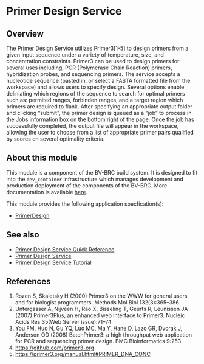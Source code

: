 # Primer Design Service

## Overview

The Primer Design Service utilizes Primer3[1-5] to design primers from a given input sequence under a variety of temperature, size, and concentration constraints. 
Primer3 can be used to design primers for several uses including, PCR (Polymerase Chain Reaction) primers, hybridization probes, and sequencing primers. 
The service accepts a nucleotide sequence (pasted in, or select a FASTA formatted file from the workspace) and allows users to specify design. 
Several options enable deliniating which regions of the sequence to search for optimal primers such as: permited ranges, forbinden ranges, and a target region which primers are required to flank.
After specifying an appropriate output folder and clicking “submit”, the primer design is queued as a “job” to process in the Jobs information box on the bottom right of the page. 
Once the job has successfully completed, the output file will appear in the workspace, allowing the user to choose from a list of appropriate primer pairs qualified by scores on several optimality criteria. 



## About this module

This module is a component of the BV-BRC build system. It is designed to fit into the
`dev_container` infrastructure which manages development and production deployment of
the components of the BV-BRC. More documentation is available [here](https://github.com/BV-BRC/dev_container/tree/master/README.md).

This module provides the following application specfication(s):
* [PrimerDesign](app_specs/PrimerDesign.md)


## See also

* [Primer Design Service Quick Reference](https://www.bv-brc.org/docs/quick_references/services/primer_design_service.html)
* [Primer Design Service](https://www.bv-brc.org/docs/https://bv-brc.org/app/PrimerDesign.html)
* [Primer Design Service Tutorial](https://www.bv-brc.org/docs//tutorial/primer_design/primer_design.html)



## References


1.	Rozen S, Skaletsky H (2000) Primer3 on the WWW for general users and for biologist programmers. Methods Mol Biol 132(3):365–386
2.	Untergasser A, Nijveen H, Rao X, Bisseling T, Geurts R, Leunissen JA (2007) Primer3Plus, an enhanced web interface to Primer3. Nucleic Acids Res 35(Web Server issue):71–74
3.	You FM, Huo N, Gu YQ, Luo MC, Ma Y, Hane D, Lazo GR, Dvorak J, Anderson OD (2008) BatchPrimer3: a high throughput web application for PCR and sequencing primer design. BMC Bioinformatics 9:253
4.	https://github.com/primer3-org
5.	https://primer3.org/manual.html#PRIMER_DNA_CONC
